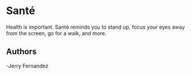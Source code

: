 # Santé
Health is important. Santé reminds you to stand up, focus your eyes away from the screen, go for a walk, and more.

## Authors
-Jerry Fernandez
